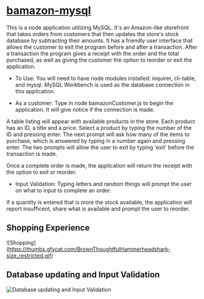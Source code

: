 # [bamazon-mysql](https://alejosjen.github.io/bamazon-mysql/)

This is a node application utilizing MySQL. It's an Amazon-like storefront that takes orders from customers that then updates the store's stock database by subtracting their amounts. It has a friendly user interface that allows the customer to exit the program before and after a transaction. After a transaction the program gives a receipt with the order and the total purchased, as well as giving the customer the option to reorder or exit the application.

* To Use:
You will need to have node modules installed: inquirer, cli-table, and mysql. MySQL Workbench is used as the database connection in this application.

* As a customer:
Type in node bamazonCustomer.js to begin the application. It will give notice if the connection is made.

A table listing will appear with available products in the store. Each product has an ID, a title and a price. Select a product by typing the number of the ID and pressing enter. The next prompt will ask how many of the items to purchase, which is answered by typing in a number again and pressing enter. The two prompts will allow the user to exit by typing 'exit' before the transaction is made.

Once a complete order is made, the application will return the receipt with the option to exit or reorder.

* Input Validation:
Typing letters and random things will prompt the user on what to input to complete an order.

If a quantity is entered that is more the stock available, the application will report insufficent, share what is available and prompt the user to reorder.

## Shopping Experience
![Shopping]
(https://thumbs.gfycat.com/BrownThoughtfulHammerheadshark-size_restricted.gif)

## Database updating and Input Validation
![Database updating and Input Validation](https://thumbs.gfycat.com/EvilWhiteFallowdeer-size_restricted.gif)